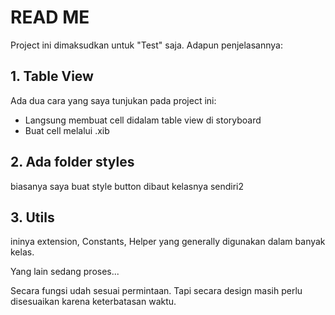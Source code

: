 # READ ME
Project ini dimaksudkan untuk "Test" saja. Adapun penjelasannya:

## 1. Table View
Ada dua cara yang saya tunjukan pada project ini:

  - Langsung membuat cell didalam table view di storyboard
  - Buat cell melalui .xib
 

## 2. Ada folder styles
biasanya saya buat style button dibaut kelasnya sendiri2

## 3. Utils
ininya extension, Constants, Helper yang generally digunakan dalam banyak kelas.

Yang lain sedang proses...

Secara fungsi udah sesuai permintaan. Tapi secara design masih perlu disesuaikan karena keterbatasan waktu.
